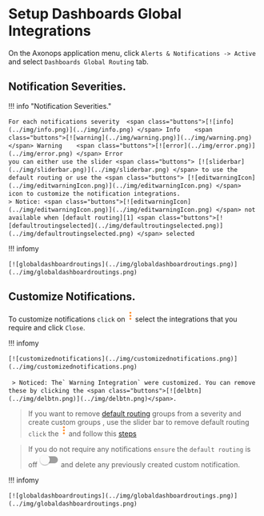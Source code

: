 # Setup Dashboards Global Integrations



On the Axonops application menu, click `Alerts & Notifications -> Active` and select `Dashboards Global Routing` tab.

## Notification Severities.

!!! info "Notification Severities."

    For each notifications severity  <span class="buttons">[![info](../img/info.png)](../img/info.png) </span> Info    <span class="buttons">[![warning](../img/warning.png)](../img/warning.png) </span> Warning    <span class="buttons">[![error](../img/error.png)](../img/error.png) </span> Error
    you can either use the slider <span class="buttons"> [![sliderbar](../img/sliderbar.png)](../img/sliderbar.png) </span> to use the default routing or use the <span class="buttons"> [![editwarningIcon](../img/editwarningIcon.png)](../img/editwarningIcon.png) </span>  icon to customize the notification integrations.
    > Notice: <span class="buttons">[![editwarningIcon](../img/editwarningIcon.png)](../img/editwarningIcon.png) </span> not available when [default routing][1] <span class="buttons">[![defaultroutingselected](../img/defaultroutingselected.png)](../img/defaultroutingselected.png) </span> selected


[1]: default-routing.md

!!! infomy 

    [![globaldashboardroutings](../img/globaldashboardroutings.png)](../img/globaldashboardroutings.png)


## Customize Notifications.

To customize notifications `click` on <span class="buttons">[![editwarningIcon](../img/editwarningIcon.png)](../img/editwarningIcon.png)</span> select the integrations that you require and click `Close`.

!!! infomy 

    [![customizednotifications](../img/customizednotifications.png)](../img/customizednotifications.png)

     > Noticed: The` Warning Integration` were customized. You can remove these by clicking the <span class="buttons">[![delbtn](../img/delbtn.png)](../img/delbtn.png)</span>.


> If you want to remove [default routing][1] groups from a severity and create custom groups , use the slider bar to remove default routing `click` the <span class="buttons">[![editwarningIcon](../img/editwarningIcon.png)](../img/editwarningIcon.png) </span> and follow this [steps][2]

> If you do not require any notifications `ensure` the `default routing` is off <span class="buttons">[![sliderbar](../img/sliderbar.png)](../img/sliderbar.png)</span> and delete any previously created custom notification.

[2]: #notification-severities

!!! infomy 

    [![globaldashboardroutings](../img/globaldashboardroutings.png)](../img/globaldashboardroutings.png)

